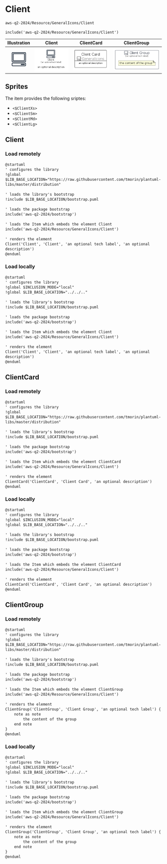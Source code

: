 # Client


```text
aws-q2-2024/Resource/GeneralIcons/Client
```

```text
include('aws-q2-2024/Resource/GeneralIcons/Client')
```



| Illustration | Client | ClientCard | ClientGroup |
| :---: | :---: | :---: | :---: |
| ![illustration for Illustration](../../../aws-q2-2024/Resource/GeneralIcons/Client.png) | ![illustration for Client](../../../aws-q2-2024/Resource/GeneralIcons/Client.Local.png) | ![illustration for ClientCard](../../../aws-q2-2024/Resource/GeneralIcons/ClientCard.Local.png) | ![illustration for ClientGroup](../../../aws-q2-2024/Resource/GeneralIcons/ClientGroup.Local.png) |



## Sprites
The item provides the following sriptes:

- `<$ClientXs>`
- `<$ClientSm>`
- `<$ClientMd>`
- `<$ClientLg>`





## Client

### Load remotely
```plantuml
@startuml
' configures the library
!global $LIB_BASE_LOCATION="https://raw.githubusercontent.com/tmorin/plantuml-libs/master/distribution"

' loads the library's bootstrap
!include $LIB_BASE_LOCATION/bootstrap.puml

' loads the package bootstrap
include('aws-q2-2024/bootstrap')

' loads the Item which embeds the element Client
include('aws-q2-2024/Resource/GeneralIcons/Client')

' renders the element
Client('Client', 'Client', 'an optional tech label', 'an optional description')
@enduml
```

### Load locally
```plantuml
@startuml
' configures the library
!global $INCLUSION_MODE="local"
!global $LIB_BASE_LOCATION="../../.."

' loads the library's bootstrap
!include $LIB_BASE_LOCATION/bootstrap.puml

' loads the package bootstrap
include('aws-q2-2024/bootstrap')

' loads the Item which embeds the element Client
include('aws-q2-2024/Resource/GeneralIcons/Client')

' renders the element
Client('Client', 'Client', 'an optional tech label', 'an optional description')
@enduml
```

## ClientCard

### Load remotely
```plantuml
@startuml
' configures the library
!global $LIB_BASE_LOCATION="https://raw.githubusercontent.com/tmorin/plantuml-libs/master/distribution"

' loads the library's bootstrap
!include $LIB_BASE_LOCATION/bootstrap.puml

' loads the package bootstrap
include('aws-q2-2024/bootstrap')

' loads the Item which embeds the element ClientCard
include('aws-q2-2024/Resource/GeneralIcons/Client')

' renders the element
ClientCard('ClientCard', 'Client Card', 'an optional description')
@enduml
```

### Load locally
```plantuml
@startuml
' configures the library
!global $INCLUSION_MODE="local"
!global $LIB_BASE_LOCATION="../../.."

' loads the library's bootstrap
!include $LIB_BASE_LOCATION/bootstrap.puml

' loads the package bootstrap
include('aws-q2-2024/bootstrap')

' loads the Item which embeds the element ClientCard
include('aws-q2-2024/Resource/GeneralIcons/Client')

' renders the element
ClientCard('ClientCard', 'Client Card', 'an optional description')
@enduml
```

## ClientGroup

### Load remotely
```plantuml
@startuml
' configures the library
!global $LIB_BASE_LOCATION="https://raw.githubusercontent.com/tmorin/plantuml-libs/master/distribution"

' loads the library's bootstrap
!include $LIB_BASE_LOCATION/bootstrap.puml

' loads the package bootstrap
include('aws-q2-2024/bootstrap')

' loads the Item which embeds the element ClientGroup
include('aws-q2-2024/Resource/GeneralIcons/Client')

' renders the element
ClientGroup('ClientGroup', 'Client Group', 'an optional tech label') {
    note as note
        the content of the group
    end note
}
@enduml
```

### Load locally
```plantuml
@startuml
' configures the library
!global $INCLUSION_MODE="local"
!global $LIB_BASE_LOCATION="../../.."

' loads the library's bootstrap
!include $LIB_BASE_LOCATION/bootstrap.puml

' loads the package bootstrap
include('aws-q2-2024/bootstrap')

' loads the Item which embeds the element ClientGroup
include('aws-q2-2024/Resource/GeneralIcons/Client')

' renders the element
ClientGroup('ClientGroup', 'Client Group', 'an optional tech label') {
    note as note
        the content of the group
    end note
}
@enduml
```

